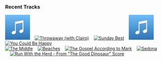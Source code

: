 ### Recent Tracks
[<img src='https://github.com/atfinke/atfinke/blob/master/placeholder.jpeg?raw=true' width='16%' height='16%' alt='Shades of You'>](https://www.last.fm/music/east%2blove/_/shades%2bof%2byou)&nbsp;&nbsp;&nbsp;&nbsp;[<img src='https://lastfm.freetls.fastly.net/i/u/300x300/42ca511a1f7dc198b2299d7acfacf294.png' width='16%' height='16%' alt='Throwaway (with Clairo)'>](https://www.last.fm/music/sg%2blewis/_/throwaway%2b%2528with%2bclairo%2529)&nbsp;&nbsp;&nbsp;&nbsp;[<img src='https://lastfm.freetls.fastly.net/i/u/300x300/415635b305c9f838970afb56eeb7fc9c.png' width='16%' height='16%' alt='Sunday Best'>](https://www.last.fm/music/surfaces/_/sunday%2bbest)&nbsp;&nbsp;&nbsp;&nbsp;[<img src='https://github.com/atfinke/atfinke/blob/master/placeholder.jpeg?raw=true' width='16%' height='16%' alt='Dynasty'>](https://www.last.fm/music/elephante/_/dynasty)&nbsp;&nbsp;&nbsp;&nbsp;[<img src='https://lastfm.freetls.fastly.net/i/u/300x300/ba66327ac6694b94bc62bb3bb0aa8a4e.png' width='16%' height='16%' alt='You Could Be Happy'>](https://www.last.fm/music/snow%2bpatrol/_/you%2bcould%2bbe%2bhappy)&nbsp;&nbsp;&nbsp;&nbsp;<br>[<img src='https://lastfm.freetls.fastly.net/i/u/300x300/3e6dca547c5aa8e52556be75149befc0.png' width='16%' height='16%' alt='The Middle'>](https://www.last.fm/music/zedd/_/the%2bmiddle)&nbsp;&nbsp;&nbsp;&nbsp;[<img src='https://lastfm.freetls.fastly.net/i/u/300x300/6ab9065e6f5e18fa2cba4a0e33b2b5b7.png' width='16%' height='16%' alt='Beaches'>](https://www.last.fm/music/gone%2bin%2bthe%2bsun/_/beaches)&nbsp;&nbsp;&nbsp;&nbsp;[<img src='https://lastfm.freetls.fastly.net/i/u/300x300/3b3bb88302a594b4b6ad59aeb2b898f8.png' width='16%' height='16%' alt='The Gospel According to Mark'>](https://www.last.fm/music/steve%2bbenjamins/_/the%2bgospel%2baccording%2bto%2bmark)&nbsp;&nbsp;&nbsp;&nbsp;[<img src='https://lastfm.freetls.fastly.net/i/u/300x300/389df7a63a3e4b9ecb30760f685a03cb.png' width='16%' height='16%' alt='Sedona'>](https://www.last.fm/music/houndmouth/_/sedona)&nbsp;&nbsp;&nbsp;&nbsp;[<img src='https://lastfm.freetls.fastly.net/i/u/300x300/dfed95f8dd934a865187d61fcf67514f.png' width='16%' height='16%' alt='Run With the Herd - From "The Good Dinosaur" Score'>](https://www.last.fm/music/mychael%2bdanna/_/run%2bwith%2bthe%2bherd%2b-%2bfrom%2b%2522the%2bgood%2bdinosaur%2522%2bscore)&nbsp;&nbsp;&nbsp;&nbsp;<br>